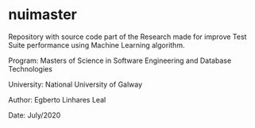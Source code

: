 # nuimaster
Repository with source code part of the Research made for improve Test Suite performance using Machine Learning algorithm.

Program: Masters of Science in Software Engineering and Database Technologies

University: National University of Galway

Author: Egberto Linhares Leal

Date: July/2020
